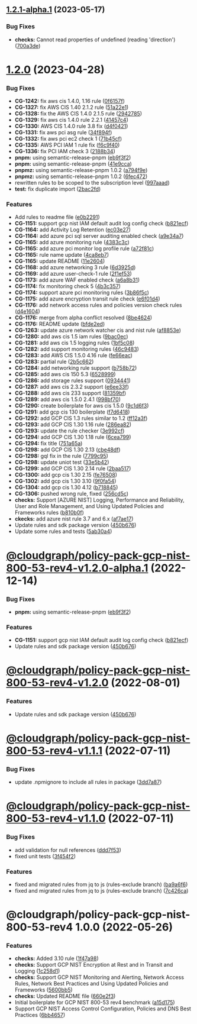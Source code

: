 ## [1.2.1-alpha.1](https://github.com/cloudgraphdev/cloudgraph-policy-packs/compare/@cloudgraph/policy-pack-gcp-nist-800-53-rev4@1.2.0...@cloudgraph/policy-pack-gcp-nist-800-53-rev4@1.2.1-alpha.1) (2023-05-17)


### Bug Fixes

* **checks:** Cannot read properties of undefined (reading 'direction') ([700a3de](https://github.com/cloudgraphdev/cloudgraph-policy-packs/commit/700a3de4f5a7893aa9cba2238be485dc2254e7a6))

# [1.2.0](https://github.com/cloudgraphdev/cloudgraph-policy-packs/compare/@cloudgraph/policy-pack-gcp-nist-800-53-rev4@1.1.1...@cloudgraph/policy-pack-gcp-nist-800-53-rev4@1.2.0) (2023-04-28)


### Bug Fixes

* **CG-1242:** fix aws cis 1.4.0, 1.16 rule ([0f6157f](https://github.com/cloudgraphdev/cloudgraph-policy-packs/commit/0f6157ff0a7cd0140ef7d0721f186f5f445338ff))
* **CG-1327:** fix AWS CIS 1.40 2.1.2 rule ([51a22e1](https://github.com/cloudgraphdev/cloudgraph-policy-packs/commit/51a22e1559eeedd566c138574fe75d1f02fa250c))
* **CG-1328:** fix the AWS CIS 1.4.0 2.1.5 rule ([2942785](https://github.com/cloudgraphdev/cloudgraph-policy-packs/commit/2942785d00b98351a24f4185eb7a3ace418a3c15))
* **CG-1329:** fix aws cis 1.4.0 rule 2.2.1 ([41457c4](https://github.com/cloudgraphdev/cloudgraph-policy-packs/commit/41457c4916d521b0534bef6b3f9ba1ed8bb09883))
* **CG-1330:** AWS CIS 1.4.0 rule 3.8 fix ([d4f0421](https://github.com/cloudgraphdev/cloudgraph-policy-packs/commit/d4f0421dc529652abe7cd89309664b63ef3ebe29))
* **CG-1331:** fix aws pci asg rule ([34f894f](https://github.com/cloudgraphdev/cloudgraph-policy-packs/commit/34f894f0f026c754914e5c063a4072c791a29637))
* **CG-1332:** fix aws pci ec2 check 1 ([71b45cf](https://github.com/cloudgraphdev/cloudgraph-policy-packs/commit/71b45cfab75d11a2db6c9cff6e5968af76fb480d))
* **CG-1335:** AWS PCI IAM 1 rule fix ([f6c9f40](https://github.com/cloudgraphdev/cloudgraph-policy-packs/commit/f6c9f409beebf3240679cca678f5d0e18958f185))
* **CG-1336:** fix PCI IAM check 3 ([2188b34](https://github.com/cloudgraphdev/cloudgraph-policy-packs/commit/2188b3446200ef5646ac98eefaf73e5fd95615b2))
* **pnpm:** using semantic-release-pnpm ([eb9f3f2](https://github.com/cloudgraphdev/cloudgraph-policy-packs/commit/eb9f3f22e85375b79be205c62adc09aa60628343))
* **pnpm:** using semantic-release-pnpm ([41e9cca](https://github.com/cloudgraphdev/cloudgraph-policy-packs/commit/41e9cca064a9f0e661f81f27c31f7d047df287de))
* **pnpmz:** using semantic-release-pnpm 1.0.2 ([a794f9e](https://github.com/cloudgraphdev/cloudgraph-policy-packs/commit/a794f9ec37c076fde5d660a49e8b313bc79236ea))
* **pnpmz:** using semantic-release-pnpm 1.0.2 ([6fec472](https://github.com/cloudgraphdev/cloudgraph-policy-packs/commit/6fec472ecd10381f3b90f362f8c31519db9b0f53))
* rewritten rules to be scoped to the subscription level ([997aaad](https://github.com/cloudgraphdev/cloudgraph-policy-packs/commit/997aaadafbb47a15cd492dced445c0f0537c7246))
* **test:** fix duplicate import ([2bac2fd](https://github.com/cloudgraphdev/cloudgraph-policy-packs/commit/2bac2fd43d3248bad8a408cfcd8ce4b5bba75d18))


### Features

* Add rules to readme file ([e0b2291](https://github.com/cloudgraphdev/cloudgraph-policy-packs/commit/e0b2291b96e674733755db78fec6e928a80de691))
* **CG-1151:** support gcp nist IAM default audit log config check ([b821ecf](https://github.com/cloudgraphdev/cloudgraph-policy-packs/commit/b821ecfe243ce1df874374834b39193d685ad623))
* **CG-1164:** add Activity Log Retention ([ec03e27](https://github.com/cloudgraphdev/cloudgraph-policy-packs/commit/ec03e276159daa8a57da018071e32b73d6aa91ab))
* **CG-1164:** add azure pci sql server auditing enabled check ([a9e34a7](https://github.com/cloudgraphdev/cloudgraph-policy-packs/commit/a9e34a717d8f864fa8c98a33ccb36a3420dd8098))
* **CG-1165:** add azure monitoring rule ([4383c3c](https://github.com/cloudgraphdev/cloudgraph-policy-packs/commit/4383c3ca29a5a85a52a206590f71545ee09d713b))
* **CG-1165:** add azure pci monitor log profile rule ([a72f81c](https://github.com/cloudgraphdev/cloudgraph-policy-packs/commit/a72f81c49c4a30704d5ad641de290d52114282d8))
* **CG-1165:** rule name update ([4ca8eb7](https://github.com/cloudgraphdev/cloudgraph-policy-packs/commit/4ca8eb7d53f6e99a9655ff7bb86eb889ab027115))
* **CG-1165:** update README ([11e2604](https://github.com/cloudgraphdev/cloudgraph-policy-packs/commit/11e26043b301c0dfc7235552870d4f88b472a6a2))
* **CG-1168:** add azure networking 3 rule ([6d3925d](https://github.com/cloudgraphdev/cloudgraph-policy-packs/commit/6d3925dfbd6c06e717a3ce650b594a8e6baa0df0))
* **CG-1169:** add azure user-check-1 rule ([2f1ef53](https://github.com/cloudgraphdev/cloudgraph-policy-packs/commit/2f1ef537624f30b644d8b4ca15881a052f3ee007))
* **CG-1173:** add azure WAF enabled check ([a6a8b31](https://github.com/cloudgraphdev/cloudgraph-policy-packs/commit/a6a8b31b40d4711e043ac2e717df2ee5491f1c5a))
* **CG-1174:** fix monitoring check 5 ([4b3c357](https://github.com/cloudgraphdev/cloudgraph-policy-packs/commit/4b3c357096cc50d729b542b4204fb7c8a2bcf88c))
* **CG-1174:** support azure pci monitoring rules ([3b86f5c](https://github.com/cloudgraphdev/cloudgraph-policy-packs/commit/3b86f5cd017409e11b5e4d5d1aa6867349f81a9b))
* **CG-1175:** add azure encryption transit rule check ([e6f01d4](https://github.com/cloudgraphdev/cloudgraph-policy-packs/commit/e6f01d4bcf02d5d7f243ad96fec4302e75a58e9b))
* **CG-1176:** add network access rules and policies version check rules ([d4e1604](https://github.com/cloudgraphdev/cloudgraph-policy-packs/commit/d4e16043affc4553d4fb56d05f908461ff439123))
* **CG-1176:** merge from alpha conflict resolved ([8be4624](https://github.com/cloudgraphdev/cloudgraph-policy-packs/commit/8be4624d2479435dd774d73255ca5c2a26611466))
* **CG-1176:** README update ([bfde2ed](https://github.com/cloudgraphdev/cloudgraph-policy-packs/commit/bfde2edced9fab3210c9a69a740a1659b9208bd1))
* **CG-1263:** update azure network watcher cis and nist rule ([af8853e](https://github.com/cloudgraphdev/cloudgraph-policy-packs/commit/af8853e4f21338f1f6e80f9644550131372b89c6))
* **CG-1280:** add aws cis 1.5 iam rules ([9bac0ec](https://github.com/cloudgraphdev/cloudgraph-policy-packs/commit/9bac0ec8ceb27ca2f77a85f4d11154f311a75b12))
* **CG-1281:** add aws cis 1.5 logging rules ([1bf5c08](https://github.com/cloudgraphdev/cloudgraph-policy-packs/commit/1bf5c08273a5ea41f842ce9d8be48802a50a1bcf))
* **CG-1282:** add support monitoring rules ([46c9483](https://github.com/cloudgraphdev/cloudgraph-policy-packs/commit/46c94833fae665b9ab12482a247ff5a63d03fc42))
* **CG-1283:** add AWS CIS 1.5.0 4.16 rule ([fe66eac](https://github.com/cloudgraphdev/cloudgraph-policy-packs/commit/fe66eacf5dce85893bdcd3d6e256800ba9a70858))
* **CG-1283:** partial rule ([2b5c662](https://github.com/cloudgraphdev/cloudgraph-policy-packs/commit/2b5c66256478a6206f420b01a4af780d32bc30be))
* **CG-1284:** add networking rule support ([b758b72](https://github.com/cloudgraphdev/cloudgraph-policy-packs/commit/b758b72735948f823b131b30b82be3794b1d2215))
* **CG-1285:** add aws cis 150 5.3 ([6528999](https://github.com/cloudgraphdev/cloudgraph-policy-packs/commit/65289997ec7a51f07b3a4392db7d487206418828))
* **CG-1286:** add storage rules support ([0934441](https://github.com/cloudgraphdev/cloudgraph-policy-packs/commit/09344413a18f1f6289e1cd02f8d594983b5dde46))
* **CG-1287:** add aws cis 2.3.2 support ([e6ee33f](https://github.com/cloudgraphdev/cloudgraph-policy-packs/commit/e6ee33fec483681e6539df01a3aa89359073e11b))
* **CG-1288:** add aws cis 233 support ([81359bf](https://github.com/cloudgraphdev/cloudgraph-policy-packs/commit/81359bf30d66f3d849f1c6b8b3b6cd9ab1356842))
* **CG-1289:** add aws cis 1.5.0 2.4.1 ([998bf70](https://github.com/cloudgraphdev/cloudgraph-policy-packs/commit/998bf7013e8c3acbc8633ced5e449464a6ee3d26))
* **CG-1290:** create boilerplate for aws cis 1.5.0 ([9c1d6f3](https://github.com/cloudgraphdev/cloudgraph-policy-packs/commit/9c1d6f392a03b506424e74682caca85ff9188238))
* **CG-1291:** add gcp cis 130 boilerplate ([f7d6418](https://github.com/cloudgraphdev/cloudgraph-policy-packs/commit/f7d6418826ba53ca588a552ad5a7b58300bfe468))
* **CG-1292:** add GCP CIS 1.3 rules similar to 1.2 ([ff12a3f](https://github.com/cloudgraphdev/cloudgraph-policy-packs/commit/ff12a3fed175cfeed414c4bf3d727ad65699230d))
* **CG-1293:** add GCP CIS 1.30 1.16 rule ([286ea82](https://github.com/cloudgraphdev/cloudgraph-policy-packs/commit/286ea828eaa472848613bd977663fd56002d1f78))
* **CG-1293:** update the rule checker ([3e992cf](https://github.com/cloudgraphdev/cloudgraph-policy-packs/commit/3e992cf0d929c0e1e830e907e2ecc2a674cac77e))
* **CG-1294:** add GCP CIS 1.30 1.18 rule ([6cea799](https://github.com/cloudgraphdev/cloudgraph-policy-packs/commit/6cea799e50f7f0237648f578982010cbc3d05387))
* **CG-1294:** fix title ([751a65a](https://github.com/cloudgraphdev/cloudgraph-policy-packs/commit/751a65a830da19c7b2ae9af217df597b311e9131))
* **CG-1298:** add GCP CIS 1.30 2.13 ([cbe48df](https://github.com/cloudgraphdev/cloudgraph-policy-packs/commit/cbe48dff0d0ea0769aa7c16aef9b81e9ddcf66d3))
* **CG-1298:** gql fix in the rule ([7799c95](https://github.com/cloudgraphdev/cloudgraph-policy-packs/commit/7799c955dce9385e8cce19d1a3f6cfd9bcec2dc0))
* **CG-1298:** update uniot test ([33e5b42](https://github.com/cloudgraphdev/cloudgraph-policy-packs/commit/33e5b429edbb4f49230d893c019f5ff4b6c59d81))
* **CG-1299:** add GCP CIS 1.30 2.14 rule ([2baa517](https://github.com/cloudgraphdev/cloudgraph-policy-packs/commit/2baa5174dd36e98d6e71cd3c5f8064e850c069bf))
* **CG-1300:** add gcp cis 1.30 2.15 ([fe76508](https://github.com/cloudgraphdev/cloudgraph-policy-packs/commit/fe76508cfb7cbc5ce90b6cc6d51949e55c9a3117))
* **CG-1302:** add gcp cis 1.30 3.10 ([9f0fa54](https://github.com/cloudgraphdev/cloudgraph-policy-packs/commit/9f0fa549a54fe9918746b006bb7ddbdf5e5b649a))
* **CG-1304:** add gcp cis 1.30 4.12 ([b718845](https://github.com/cloudgraphdev/cloudgraph-policy-packs/commit/b718845e0b66999852178afa53d31f6ba4e226d8))
* **CG-1306:** pushed wrong rule, fixed ([256cd5c](https://github.com/cloudgraphdev/cloudgraph-policy-packs/commit/256cd5cb89e1356508f9542e53127177328d8410))
* **checks:** Support [AZURE NIST] Logging, Performance and Reliability, User and Role Management, and Using Updated Policies and Frameworks rules ([b810b0f](https://github.com/cloudgraphdev/cloudgraph-policy-packs/commit/b810b0f679ed41e7aea6730a705feb7124e11dea))
* **ckecks:** add azure nist rule 3.7 and 6.x ([af7ae17](https://github.com/cloudgraphdev/cloudgraph-policy-packs/commit/af7ae17c6e7f5a12204dfa9c6e68d05ffc86a25b))
* Update rules and sdk package version ([450b676](https://github.com/cloudgraphdev/cloudgraph-policy-packs/commit/450b676836834634190c792e5a0e311dd41e5551))
* Update some rules and tests ([5ab30a4](https://github.com/cloudgraphdev/cloudgraph-policy-packs/commit/5ab30a4fa15885b23b586629afa222faaa7b84b3))

# [@cloudgraph/policy-pack-gcp-nist-800-53-rev4-v1.2.0-alpha.1](https://github.com/cloudgraphdev/cloudgraph-policy-packs/compare/@cloudgraph/policy-pack-gcp-nist-800-53-rev4@1.1.1...@cloudgraph/policy-pack-gcp-nist-800-53-rev4@1.2.0-alpha.1) (2022-12-14)


### Bug Fixes

* **pnpm:** using semantic-release-pnpm ([eb9f3f2](https://github.com/cloudgraphdev/cloudgraph-policy-packs/commit/eb9f3f22e85375b79be205c62adc09aa60628343))


### Features

* **CG-1151:** support gcp nist IAM default audit log config check ([b821ecf](https://github.com/cloudgraphdev/cloudgraph-policy-packs/commit/b821ecfe243ce1df874374834b39193d685ad623))
* Update rules and sdk package version ([450b676](https://github.com/cloudgraphdev/cloudgraph-policy-packs/commit/450b676836834634190c792e5a0e311dd41e5551))

# [@cloudgraph/policy-pack-gcp-nist-800-53-rev4-v1.2.0](https://github.com/cloudgraphdev/cloudgraph-policy-packs/compare/@cloudgraph/policy-pack-gcp-nist-800-53-rev4@1.1.1...@cloudgraph/policy-pack-gcp-nist-800-53-rev4@1.2.0) (2022-08-01)


### Features

* Update rules and sdk package version ([450b676](https://github.com/cloudgraphdev/cloudgraph-policy-packs/commit/450b676836834634190c792e5a0e311dd41e5551))

# [@cloudgraph/policy-pack-gcp-nist-800-53-rev4-v1.1.1](https://github.com/cloudgraphdev/cloudgraph-policy-packs/compare/@cloudgraph/policy-pack-gcp-nist-800-53-rev4@1.1.0...@cloudgraph/policy-pack-gcp-nist-800-53-rev4@1.1.1) (2022-07-11)


### Bug Fixes

* update .npmignore to include all rules in package ([3dd7a87](https://github.com/cloudgraphdev/cloudgraph-policy-packs/commit/3dd7a874ee4ff52ae8d6f948f39dcf8655eeda87))

# [@cloudgraph/policy-pack-gcp-nist-800-53-rev4-v1.1.0](https://github.com/cloudgraphdev/cloudgraph-policy-packs/compare/@cloudgraph/policy-pack-gcp-nist-800-53-rev4@1.0.0...@cloudgraph/policy-pack-gcp-nist-800-53-rev4@1.1.0) (2022-07-11)


### Bug Fixes

* add validation for null references ([ddd7f53](https://github.com/cloudgraphdev/cloudgraph-policy-packs/commit/ddd7f537b1843b14fee55690e61bbdd605386daf))
* fixed unit tests ([3f454f2](https://github.com/cloudgraphdev/cloudgraph-policy-packs/commit/3f454f220ea0d1b73721a343a52f06c30619508b))


### Features

* fixed and migrated rules from jq to js (rules-exclude branch) ([ba9a6f6](https://github.com/cloudgraphdev/cloudgraph-policy-packs/commit/ba9a6f607acbe85cdfc291fd2075681d96122fe5))
* fixed and migrated rules from jq to js (rules-exclude branch) ([7c426ca](https://github.com/cloudgraphdev/cloudgraph-policy-packs/commit/7c426ca709b68bc0af8bfad96e50e3bcf31eaca2))

# @cloudgraph/policy-pack-gcp-nist-800-53-rev4 1.0.0 (2022-05-26)


### Features

* **checks:** Added 3.10 rule ([1f47a98](https://github.com/cloudgraphdev/cloudgraph-policy-packs/commit/1f47a98968346e22e92f6a29df1c697eca2b46cc))
* **checks:** Support GCP NIST Encryption at Rest and in Transit and Logging ([1c258d1](https://github.com/cloudgraphdev/cloudgraph-policy-packs/commit/1c258d1f45d9af80aeacfd16a84da49f9286df03))
* **checks:** Support GCP NIST Monitoring and Alerting, Network Access Rules, Network Best Practices and Using Updated Policies and Frameworks ([5600bb5](https://github.com/cloudgraphdev/cloudgraph-policy-packs/commit/5600bb5c30a8eb7c4a9d5969bc68a1753e791add))
* **checks:** Updated README file ([660e2f3](https://github.com/cloudgraphdev/cloudgraph-policy-packs/commit/660e2f31726a3b04a335a27fb6bb3fed1ff84b6b))
* Initial boilerplate for GCP NIST 800-53 rev4 benchmark ([a15d175](https://github.com/cloudgraphdev/cloudgraph-policy-packs/commit/a15d17596c09cd02bdc1aa7cad5947014509eadd))
* Support GCP NIST Access Control Configuration, Policies and DNS Best Practices ([6bb4657](https://github.com/cloudgraphdev/cloudgraph-policy-packs/commit/6bb465729b2111378c5a9d1eb9e91d91951748c1))
